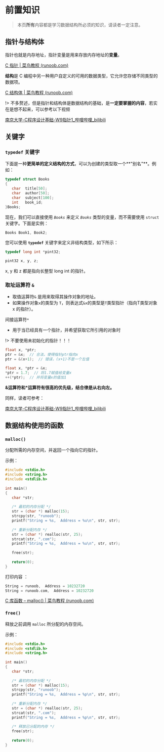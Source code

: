 # 前置知识

> 本页**所有**内容都是学习数据结构所必须的知识，请读者一定注意。

##  指针与结构体

指针也就是内存地址，指针变量是用来存放内存地址的**变量**。

[C 指针 | 菜鸟教程 (runoob.com)](https://www.runoob.com/cprogramming/c-pointers.html)

**结构**是 C 编程中另一种用户自定义的可用的数据类型，它允许您存储不同类型的数据项。

[C 结构体 | 菜鸟教程 (runoob.com)](https://www.runoob.com/cprogramming/c-structures.html)

!> 不多赘述，但是指针和结构体是数据结构的基础，是**一定要掌握的内容**，若实在是想不起来，可以参考以下视频

[南京大学-C程序设计基础-W9指针1_哔哩哔哩_bilibili](https://www.bilibili.com/video/BV17K41187Dp/?spm_id_from=333.788&vd_source=3310f07bcb7152dc48cc5e65834e98b5)

## 关键字

### `typedef` 关键字

下面是一种**更简单的定义结构的方式**，可以为创建的类型取一个**"别名"**。例如：

```c
typedef struct Books
{
   char  title[50];
   char  author[50];
   char  subject[100];
   int   book_id;
}Books;
```

现在，我们可以直接使用 *`Books`* 来定义 *`Books`* 类型的变量，而不需要使用 `struct` 关键字。下面是实例：

```c
Books Book1, Book2;
```

您可以使用 **`typedef`** 关键字来定义非结构类型，如下所示：

```c
typedef long int *pint32;

pint32 x, y, z;
```

x, y 和 z 都是指向长整型 long int 的指针。

### 取址运算符 `&`

- 取值运算符`&` 是用来取得其操作对象的地址。
- 如果操作对象`x`的类型为 `T`，则表达式`&x`的类型是`T`类型指针（指向T类型对象 x 的指针）。

间接运算符`*`

- 用于当已经具有一个指针，并希望获取它所引用的对象时

!> 不要使用未初始化的指针！！！

```C
float x, *ptr;
ptr = &x;  // 合法，使得指针ptr指向x
ptr = &(x+1);  // 错误，(x+1)不是一个左值

float x, *ptr = &x;
*ptr = 1.7;  // 将1.7赋值给变量x
++(*ptr);  // 并将变量x的值加1
```

**&运算符和\*运算符有很高的优先级，结合律是从右向左。**

同样，读者可参考：

[南京大学-C程序设计基础-W9指针1_哔哩哔哩_bilibili](https://www.bilibili.com/video/BV17K41187Dp/?spm_id_from=333.788&vd_source=3310f07bcb7152dc48cc5e65834e98b5)

## 数据结构使用的函数

### `malloc()`

分配所需的内存空间，并返回一个指向它的指针。

示例：

```c
#include <stdio.h>
#include <string.h>
#include <stdlib.h>
 
int main()
{
   char *str;
 
   /* 最初的内存分配 */
   str = (char *) malloc(15);
   strcpy(str, "runoob");
   printf("String = %s,  Address = %u\n", str, str);
 
   /* 重新分配内存 */
   str = (char *) realloc(str, 25);
   strcat(str, ".com");
   printf("String = %s,  Address = %u\n", str, str);
 
   free(str);
 
   return(0);
}
```

打印内容 ：

```c
String = runoob,  Address = 10232720
String = runoob.com,  Address = 10232720
```

[C 库函数 – malloc() | 菜鸟教程 (runoob.com)](https://www.runoob.com/cprogramming/c-function-malloc.html)

### `free()`

 释放之前调用 `malloc` 所分配的内存空间。

示例：

```c
#include <stdio.h>
#include <stdlib.h>
#include <string.h>
 
int main()
{
   char *str;
 
   /* 最初的内存分配 */
   str = (char *) malloc(15);
   strcpy(str, "runoob");
   printf("String = %s,  Address = %p\n", str, str);
 
   /* 重新分配内存 */
   str = (char *) realloc(str, 25);
   strcat(str, ".com");
   printf("String = %s,  Address = %p\n", str, str);
 
   /* 释放已分配的内存 */
   free(str);
 
   return(0);
}
```

